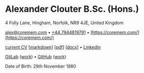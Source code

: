 # Alexander Clouter B.Sc. (Hons.)

4 Folly Lane, Hingham, Norfolk, NR9 4JE, United Kingdom

[alex@coremem.com](mailto:alex@coremem.com) • [+44.7944819791](tel:+447944819791) • [https://coremem.com/](https://coremem.com/)

[current CV](https://digriz.org.uk/curriculum-vitae) [[markdown](https://digriz.org.uk/.cv/cv.md)] [[pdf](https://digriz.org.uk/.cv/cv.pdf)] [[docx](https://digriz.org.uk/.cv/cv.docx)] • [LinkedIn](https://linkedin.com/in/alexanderclouter)

[GitLab](https://gitlab.com/jimdigriz) ([work](https://gitlab.com/coremem)) • [GitHub](https://github.com/jimdigriz) ([work](https://github.com/corememltd/))

Date of Birth: 29th November 1980
